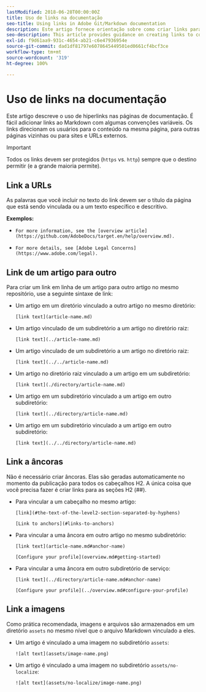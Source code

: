 ```yaml
---
lastModified: 2018-06-28T00:00:00Z
title: Uso de links na documentação
seo-title: Using links in Adobe Git/Markdown documentation
description: Este artigo fornece orientação sobre como criar links para conteúdos e imagens.
seo-description: This article provides guidance on creating links to content and images for Adobe documentation.
exl-id: f9d61aa9-931c-4654-ab21-c6e47936954e
source-git-commit: dad1df81797e6078645449501ed0661cf4bcf3ce
workflow-type: tm+mt
source-wordcount: '319'
ht-degree: 100%

---
```


# Uso de links na documentação

Este artigo descreve o uso de hiperlinks nas páginas de documentação. É fácil adicionar links ao Markdown com algumas convenções variáveis. Os links direcionam os usuários para o conteúdo na mesma página, para outras páginas vizinhas ou para sites e URLs externos.

>[!IMPORTANT]
>Todos os links devem ser protegidos (`https` vs. `http`) sempre que o destino permitir (e a grande maioria permite).

## Link a URLs

As palavras que você incluir no texto do link devem ser o título da página que está sendo vinculada ou a um texto específico e descritivo.

**Exemplos:**

- `For more information, see the [overview article](https://github.com/AdobeDocs/target.en/help/overview.md).`

- `For more details, see [Adobe Legal Concerns](https://www.adobe.com/legal).`

## Link de um artigo para outro

Para criar um link em linha de um artigo para outro artigo no mesmo repositório, use a seguinte sintaxe de link:

- Um artigo em um diretório vinculado a outro artigo no mesmo diretório:

   `[link text](article-name.md)`

- Um artigo vinculado de um subdiretório a um artigo no diretório raiz:

   `[link text](../article-name.md)`

- Um artigo vinculado de um subdiretório a um artigo no diretório raiz:

   `[link text](../../article-name.md)`

- Um artigo no diretório raiz vinculado a um artigo em um subdiretório:

   `[link text](./directory/article-name.md)`

- Um artigo em um subdiretório vinculado a um artigo em outro subdiretório:

   `[link text](../directory/article-name.md)`

- Um artigo em um subdiretório vinculado a um artigo em outro subdiretório:

   `[link text](../../directory/article-name.md)`

## Link a âncoras

Não é necessário criar âncoras. Elas são geradas automaticamente no momento da publicação para todos os cabeçalhos H2. A única coisa que você precisa fazer é criar links para as seções H2 (##).

- Para vincular a um cabeçalho no mesmo artigo:

   `[link](#the-text-of-the-level2-section-separated-by-hyphens)`

   `[Link to anchors](#links-to-anchors)`

- Para vincular a uma âncora em outro artigo no mesmo subdiretório:

   `[link text](article-name.md#anchor-name)`

   `[Configure your profile](overview.md#getting-started)`

- Para vincular a uma âncora em outro subdiretório de serviço:

   `[link text](../directory/article-name.md#anchor-name)`

   `[Configure your profile](../overview.md#configure-your-profile)`

## Link a imagens

Como prática recomendada, imagens e arquivos são armazenados em um diretório `assets` no mesmo nível que o arquivo Markdown vinculado a eles.

- Um artigo é vinculado a uma imagem no subdiretório `assets`:

   `![alt text](assets/image-name.png)`

- Um artigo é vinculado a uma imagem no subdiretório `assets/no-localize`:

   `![alt text](assets/no-localize/image-name.png)`
